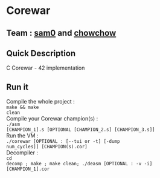 # Corewar
## Team : <a href="https://github.com/suddin0">sam0</a> and <a href="https://github.com/chowchow42">chowchow</a>
## Quick Description
C Corewar - 42 implementation
## Run it
Compile the whole project :<br/>
  <code>make && make clean</code><br/>
Compile your Corewar champion(s) :<br/>
  <code>./asm [CHAMPION_1].s [OPTIONAL [CHAMPION_2.s] [CHAMPION_3.s]]</code><br/>
Run the VM :<br/>
  <code>./corewar [OPTIONAL : [--tui or -t] [-dump num_cycles]] [CHAMPION(s).cor]</code><br/>
Decompiler :<br/>
  <code>cd decomp ; make ; make clean; ./deasm [OPTIONAL : -v -i] [CHAMPION_1].cor</code>
